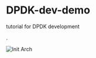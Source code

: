 # DPDK-dev-demo

tutorial for DPDK development

.

![Init Arch](https://github.com/MaoJianwei/SDN_Scripts/raw/master/aux_picture/NIC_Rx_Tx_monitor.png)
